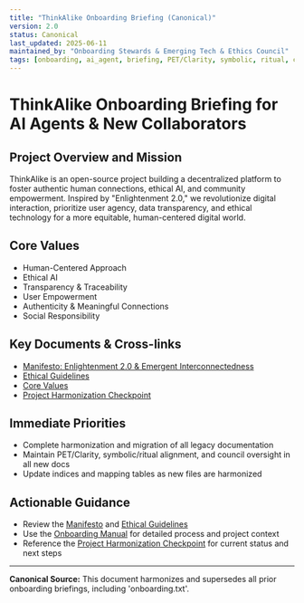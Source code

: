 ```yaml
---
title: "ThinkAlike Onboarding Briefing (Canonical)"
version: 2.0
status: Canonical
last_updated: 2025-06-11
maintained_by: "Onboarding Stewards & Emerging Tech & Ethics Council"
tags: [onboarding, ai_agent, briefing, PET/Clarity, symbolic, ritual, council_oversight, canonical]
---
```


# ThinkAlike Onboarding Briefing for AI Agents & New Collaborators

## Project Overview and Mission
ThinkAlike is an open-source project building a decentralized platform to foster authentic human connections, ethical AI, and community empowerment. Inspired by "Enlightenment 2.0," we revolutionize digital interaction, prioritize user agency, data transparency, and ethical technology for a more equitable, human-centered digital world.

## Core Values
- Human-Centered Approach
- Ethical AI
- Transparency & Traceability
- User Empowerment
- Authenticity & Meaningful Connections
- Social Responsibility

## Key Documents & Cross-links
- [Manifesto: Enlightenment 2.0 & Emergent Interconnectedness](../vision/manifesto.md)
- [Ethical Guidelines](../ethics/ethical_guidelines.md)
- [Core Values](../core/core_values.md)
- [Project Harmonization Checkpoint](../project_harmonization_checkpoint.md)

## Immediate Priorities
- Complete harmonization and migration of all legacy documentation
- Maintain PET/Clarity, symbolic/ritual alignment, and council oversight in all new docs
- Update indices and mapping tables as new files are harmonized

## Actionable Guidance
- Review the [Manifesto](../vision/manifesto.md) and [Ethical Guidelines](../ethics/ethical_guidelines.md)
- Use the [Onboarding Manual](onboarding_manual.md) for detailed process and project context
- Reference the [Project Harmonization Checkpoint](../project_harmonization_checkpoint.md) for current status and next steps

---

**Canonical Source:** This document harmonizes and supersedes all prior onboarding briefings, including 'onboarding.txt'.
